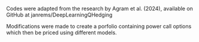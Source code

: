 Codes were adapted from the research by Agram et al. (2024), available on GitHub at janrems/DeepLearningQHedging

Modifications were made to create a porfolio containing power call options which then be priced using different models.
